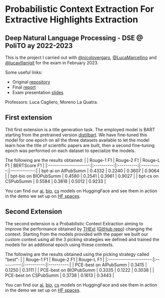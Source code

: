 # Probabilistic Context Extraction For Extractive Highlights Extraction

## Deep Natural Language Processing - DSE @ PoliTO ay 2022-2023

This is the project I carried out with [@nicolovergaro](https://github.com/nicolovergaro), [@LucaMarcellino](https://github.com/LucaMarcellino) and [@lucavillanigit](https://github.com/lucavillanigit) for the exam in February 2023.

Some useful links:
* Original [repository](https://github.com/nicolovergaro/DNLP_project)
* Final [report](https://github.com/pietrocagnasso/Polito-MSc/blob/main/Deep%20Natural%20Language%20Processing/Report.pdf)
* Exam presentation [slides](https://github.com/pietrocagnasso/Polito-MSc/blob/main/Deep%20Natural%20Language%20Processing/Slides.pdf)

Professors: Luca Cagliero, Moreno La Quatra.

## First extension
Thit first extension is a title generation task. The employed model is BART starting from the pretrained version [distilbart](https://huggingface.co/sshleifer/distilbart-cnn-12-6). We have fine-tuned this model for one epoch on all the three datasets available to let the model learn how the title of scientific papers are built, then a second fine-tuning epoch was performed on each dataset to specialize the models.

The following are the results obtained:
|                       | Rouge-1 F1 | Rouge-2 F1 | Rouge-L F1 | BERTScore F1 |
|:---------------------:|:----------:|:----------:|:----------:|:------------:|
|  bpt-ai on AIPubSumm  |   0.4332   |   0.2240   |   0.3607   |    0.9064    |
| bpt-bio on BIOPubSumm |   0.4580   |   0.2541   |   0.3961   |    0.9027    |
|  bpt-cs on CSPubSumm  |   0.5584   |   0.3818   |   0.5012   |    0.9233    |

You can find our [ai](https://huggingface.co/pietrocagnasso/bart-paper-titles-ai), [bio](https://huggingface.co/pietrocagnasso/bart-paper-titles-bio), [cs](https://huggingface.co/pietrocagnasso/bart-paper-titles-cs) models on HuggingFace and see them in action in the demo we set up on [HF spaces](https://huggingface.co/spaces/pietrocagnasso/paper-title-generation).

## Second Extension
The second extension is a Probabilistic Context Extraction aiming to improve the performance obtained by [THExt](https://www.sciencedirect.com/science/article/abs/pii/S0950705122006931) ([GitHub repo](https://github.com/MorenoLaQuatra/THExt)) changing the context. Starting from the models provided with the paper we built our custom context using all the 3 picking strategies we defined and trained the models for an additional epoch using thiese contexts.

The following are the results obtained using the picking strategy called "best":
|                        | Rouge-1 F1 | Rouge-2 F1 | Rouge-L F1 |
|:----------------------:|:----------:|:----------:|:----------:|
|  PCE-best on AIPubSumm |   0.3415   |   0.1250   |   0.3111   |
| PCE-best on BIOPubSumm |   0.3335   |   0.1222   |   0.3038   |
|  PCE-best on CSPubSumm |   0.3738   |   0.1613   |   0.3443   |

You can find our [ai](https://huggingface.co/pietrocagnasso/thext-pce-ai), [bio](https://huggingface.co/pietrocagnasso/thext-pce-bio), [cs](https://huggingface.co/pietrocagnasso/thext-pce-cs) models on HuggingFace and see them in action in the demo we set up on [HF spaces](https://huggingface.co/spaces/pietrocagnasso/paper-highlights-extraction).

